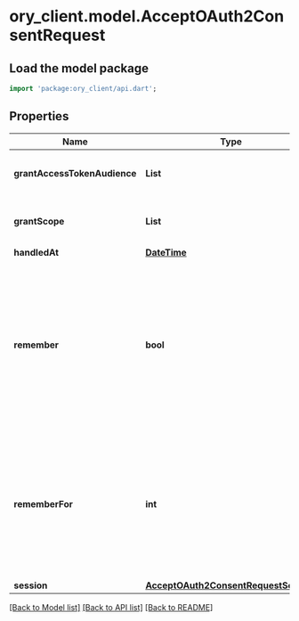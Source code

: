 # ory_client.model.AcceptOAuth2ConsentRequest

## Load the model package
```dart
import 'package:ory_client/api.dart';
```

## Properties
Name | Type | Description | Notes
------------ | ------------- | ------------- | -------------
**grantAccessTokenAudience** | **List<String>** |  | [optional] [default to const []]
**grantScope** | **List<String>** |  | [optional] [default to const []]
**handledAt** | [**DateTime**](DateTime.md) |  | [optional] 
**remember** | **bool** | Remember, if set to true, tells ORY Hydra to remember this consent authorization and reuse it if the same client asks the same user for the same, or a subset of, scope. | [optional] 
**rememberFor** | **int** | RememberFor sets how long the consent authorization should be remembered for in seconds. If set to `0`, the authorization will be remembered indefinitely. | [optional] 
**session** | [**AcceptOAuth2ConsentRequestSession**](AcceptOAuth2ConsentRequestSession.md) |  | [optional] 

[[Back to Model list]](../README.md#documentation-for-models) [[Back to API list]](../README.md#documentation-for-api-endpoints) [[Back to README]](../README.md)


